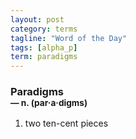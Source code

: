 ```yaml
---
layout: post
category: terms
tagline: "Word of the Day"
tags: [alpha_p]
term: paradigms
---
```


<h3>Paradigms<br/> <small>&mdash; n. (par<span>&middot;</span>a<span>&middot;</span>digms)</small></h3>
<p><ol><li>two ten-cent pieces</li>
</ol></p>
